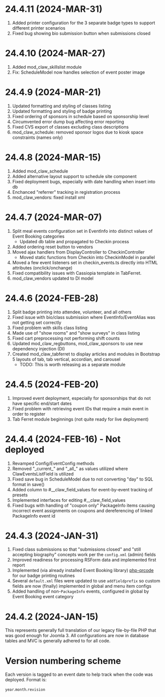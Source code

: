 # 24.4.11 (2024-MAR-31)

  1. Added printer configuration for the 3 separate badge types to support different printer scenarios
  1. Fixed bug showing bio submission button when submissions closed

# 24.4.10 (2024-MAR-27)

  1. Added mod_claw_skillslist module
  1. Fix: ScheduleModel now handles selection of event poster image

# 24.4.9 (2024-MAR-21)

  1. Updated formatting and styling of classes listing
  1. Updated formatting and styling of badge printing
  1. Fixed ordering of sponsors in schedule based on sponsorship level
  1. Circumvented error dump bug affecting error reporting
  1. Fixed CVS export of classes excluding class descriptions
  1. mod_claw_schedule: removed sponsor logos due to kiosk space constraints (names only)

# 24.4.8 (2024-MAR-15)

  1. Added mod_claw_schedule
  1. Added alternative layout support to schedule site component
  1. Fixed deployment bugs, especially with date handling when insert into db
  1. Enchanced "referrer" tracking in registration process
  1. mod_claw_vendors: fixed install xml

# 24.4.7 (2024-MAR-07)

  1. Split meal events configuration set in EventInfo into distinct values of Event Booking categories
     * Updated db table and propagated to Checkin process
  1. Added ordering reset button to vendors
  1. Moved ajax handlers from DisplayController to CheckinController
     * Moved static functions from Checkin into CheckinModel in parallel
  1. Moved a few event listeners set in checkin_events.ts directly into HTML attributes (onclick/onchange)
  1. Fixed compatibility issues with Cassiopia template in TabFerret.
  1. mod_claw_vendors updated to DI model

# 24.4.6 (2024-FEB-28)

  1. Split badge printing into attendee, volunteer, and all others
  1. Fixed issue with bio/class submission where EventInfo/EventAlias was not getting set correctly
  1. Fixed problem with skills class listing
  1. Made use of "show rooms" and "show surveys" in class listing
  1. Fixed cart preprocessing not performing shift counts
  1. Updated mod_claw_regbuttons, mod_claw_sponsors to use new dependency injection (DI)
  1. Created mod_claw_tabferret to display articles and modules in Bootstrap 5 layouts of tab, tab vertical, accordian, and carousel
     * TODO: This is worth releasing as a separate module

# 24.4.5 (2024-FEB-20)

  1. Improved event deployment, especially for sponsorships that do not have specific end/start dates
  1. Fixed problem with retrieving event IDs that require a main event in order to register
  1. Tab Ferret module beginnings (not quite ready for live deployment)

# 24.4.4 (2024-FEB-16) - Not deployed

  1. Revamped Config/EventConfig methods
  1. Removed "\_current_" and "\_all_" as values utilized where ClawEventsListField is utilized
  1. Fixed save bug in ScheduleModel due to not converting "day" to SQL format in save()
  1. Added column to #__claw_field_values for event-by-event tracking of presets
  1. Implemented interfaces for editing #__claw_field_values
  1. Fixed bugs with handling of "coupon only" PackageInfo items causing incorrect event assignments on coupons and dereferencing of linked PackageInfo event id

# 24.4.3 (2024-JAN-31)

  1. Fixed class submissions so that "submissions closed" and "still accepting biography" concepts work per the `config.xml` (admin) fields
  1. Improved readiness for processing RSForm data and implemented first report
  1. Implemented (via already installed Event Booking library) [php-qrcode](https://github.com/chillerlan/php-qrcode) for our badge printing routines
  1. Several `default.xml` files were updated to use `addfieldprefix` so custom fields are now (finally) implemented in global and menu item configs
  1. Added handling of non-`PackageInfo` events, configured in global by Event Booking event category

# 24.4.2 (2024-JAN-15)

This represents generally full translation of our legacy file-by-file PHP that was good enough for Joomla 3. All configurations are now in database tables and MVC is generally adhered to for all code.

# Version numbering scheme

Each version is tagged to an event date to help track when the code was deployed. Format is:

`year`.`month`.`revision`
